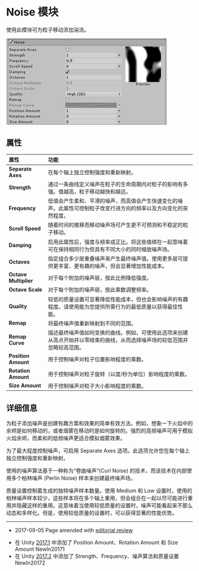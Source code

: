 # Noise 模块

使用此模块可为粒子移动添加湍流。

![](../uploads/Main/PartSysNoiseModule.png) 

## 属性

| 属性| 功能 |
|:---|:---| 
| __Separate Axes__| 在每个轴上独立控制强度和重新映射。 |
| __Strength__| 通过一条曲线定义噪声在粒子的生命周期内对粒子的影响有多强。值越高，粒子移动越快和越远。 |
| __Frequency__| 低值会产生柔和、平滑的噪声，而高值会产生快速变化的噪声。此属性可控制粒子改变行进方向的频率以及方向变化的突然程度。 |
| __Scroll Speed__| 随着时间的推移而移动噪声场可产生更不可预测和不稳定的粒子移动。 |
| __Damping__| 启用此属性后，强度与频率成正比。将这些值绑在一起意味着可在保持相同行为但具有不同大小的同时缩放噪声场。 |
| __Octaves__| 指定组合多少层重叠噪声来产生最终噪声值。使用更多层可提供更丰富、更有趣的噪声，但会显著增加性能成本。 |
| __Octave Multiplier__| 对于每个附加的噪声层，按此比例降低强度。 |
| __Octave Scale__| 对于每个附加的噪声层，按此乘数调整频率。 |
| __Quality__| 较低的质量设置可显著降低性能成本，但也会影响噪声的有趣程度。请使用能为您提供所需行为的最低质量以获得最佳性能。 |
| __Remap__| 将最终噪声值重新映射到不同的范围。 |
| __Remap Curve__| 描述最终噪声值如何变换的曲线。例如，可使用此选项来创建从高点开始并以零结束的曲线，从而选择噪声场的较低范围并忽略较高范围。 |
| __Position Amount__| 用于控制噪声对粒子位置影响程度的乘数。 |
| __Rotation Amount__| 用于控制噪声对粒子旋转（以度/秒为单位）影响程度的乘数。 |
| __Size Amount__| 用于控制噪声对粒子大小影响程度的乘数。 |

## 详细信息

为粒子添加噪声是创建有趣方案和效果的简单有效方法。例如，想象一下火焰中的余烬是如何移动的，或者烟雾在移动时是如何旋转的。强烈的高频噪声可用于模拟火焰余烬，而柔和的低频噪声更适合模拟烟雾效果。

为了最大程度控制噪声，可启用 Separate Axes 选项。此选项允许您在每个轴上独立控制强度和重新映射。

使用的噪声算法基于一种称为“卷曲噪声”(Curl Noise) 的技术，而该技术在内部使用多个柏林噪声 (Perlin Noise) 样本来创建最终噪声场。

质量设置控制着生成的独特噪声样本数量。使用 Medium 和 Low 设置时，使用的柏林噪声样本较少，这些样本将在多个轴上重用，但会组合在一起以尽可能进行重用并隐藏这样的重用。这意味着当使用较低质量的设置时，噪声可能看起来不那么动态和多样化。但是，使用较低质量的设置时，可以获得显著的性能优势。

----
*  <span class="page-edit">2017-09-05  Page amended with [editorial review](DocumentationEditorialReview.html)
</span>

*  <span class="page-history">在 Unity [2017.1](https://docs.unity3d.com/2017.1/Documentation/Manual/30_search.html?q=newin20171) 中添加了 Position Amount、Rotation Amount 和 Size Amount <span class="search-words">NewIn20171</span></span>
*  <span class="page-history">在 Unity [2017.2](https://docs.unity3d.com/2017.2/Documentation/Manual/30_search.html?q=newin20172) 中添加了 Strength、Frequency、噪声算法和质量设置 <span class="search-words">NewIn20172</span></span>

